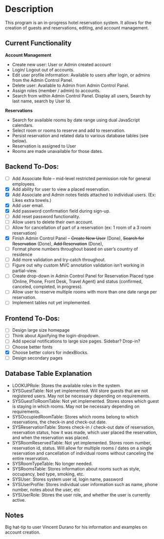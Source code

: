# Description

This program is an in-progress hotel reservation system. It allows for the creation of guests and reservations, editing, and account management.

## Current Functionality

**Account Management**
- Create new user: User or Admin created account
- Login/ Logout out of accounts.
- Edit user profile information: Available to users after login, or admins from the Admin Control Panel. 
- Delete user: Available to Admin from Admin Control Panel.
- Assign roles (member / admin) to accounts.
- Search from within Admin Control Panel. Display all users, Search by last name, search by User Id.

**Reservations**
- Search for available rooms by date range using dual JavaScript calendars.
- Select room or rooms to reserve and add to reservation.
- Persist reservation and related data to various database tables (see below).
- Reservation is assigned to User
- Rooms are made unavailable for those dates.

## Backend To-Dos:

- [ ] Add Associate Role – mid-level restricted permission role for general employees.
- [x] Add ability for user to view a placed reservation.
- [x] Add Associate and Admin notes fields attached to individual users. (Ex: Likes extra towels.)
- [x] Add user email.
- [x] Add password confirmation field during sign-up.
- [ ] Add reset password functionality.
- [ ] Allow users to delete their own account.
- [ ] Allow for cancellation of part of a reservation (ex: 1 room of a 3 room reservation)
- [x] Finish Admin Control Panel – ~~Create New User~~ (Done), ~~Search for Reservation~~ (Done), ~~Add Reservation~~ (Done), 
- [ ] Format phone numbers throughout based on user’s country of residence
- [ ] Add more validation and try-catch throughout.
- [ ] Figure out why custom MVC annotation validation isn’t working in partial-view.
- [ ] Create drop-down in Admin Control Panel for Reservation Placed type (Online, Phone, Front Desk, Travel Agent) and status (confirmed, canceled, completed, in progress).
- [ ] Allow user to reserve multiple rooms with more than one date range per reservation.
- [ ] Implement tables not yet implemented.

## Frontend To-Dos:
- [ ] Design large size homepage
- [ ] Think about Ajaxifying the login-dropdown.
- [ ] Add special notifications to large size pages. Sidebar? Drop-in?
- [ ] Choose better fonts
- [x] Choose better colors for indexBlocks.
- [ ] Design secondary pages

## Database Table Explanation 

- LOOKUPRole: Stores the available roles in the system.
- SYSGuestTable: Not yet implemented. Will store guests that are not registered users. May not be necessary depending on requirements.
- SYSGuestToRoomTable: Not yet implemented. Stores stores which guest is staying in which rooms. May not be necessary depending on requirements.
- SYSOccupiedRoomTable: Stores which rooms belong to which reservations, the check-in and check-out date.
- SYSReservationTable: Stores check-in / check-out date of reservation, reservation status, how it was made, which user placed the reservation, and when the reservation was placed.
- SYSRoomReservedTable: Not yet implemented. Stores room number, reservation id, status. Will allow for multiple rooms / dates on a single reservation and cancellation of individual rooms without canceling the entire reservation.
- SYSRoomTypeTable: No longer needed.
- SYSRoomsTable: Stores information about rooms such as style, occupancy, bed type, smoking, etc.
- SYSUser: Stores system user id, login name, password
- SYSUserProfile: Stores individual user information such as name, phone number, notes about the user, etc
- SYSUserRole: Stores the user role, and whether the user is currently active.

## Notes

Big hat-tip to user Vincent Durano for his information and examples on account creation.
